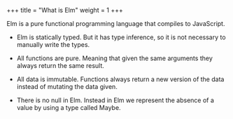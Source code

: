 +++
title       = "What is Elm"
weight      = 1
+++

Elm is a pure functional programming language that compiles to JavaScript.

- Elm is statically typed. But it has type inference, so it is not necessary to manually write the types.

- All functions are pure. Meaning that given the same arguments they always return the same result.

- All data is immutable. Functions always return a new version of the data instead of mutating the data given.

- There is no null in Elm. Instead in Elm we represent the absence of a value by using a type called Maybe.
